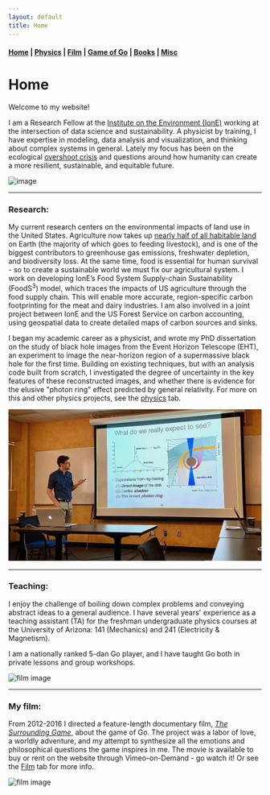 ```yaml
---
layout: default
title: Home
---
```


#### [Home](index.md) | [Physics](physics.md) | [Film](film.md) | [Game of Go](go.md) | [Books](books.md) | [Misc](misc.md)

# Home

Welcome to my website! 

I am a Research Fellow at the [Institute on the Environment (IonE)](https://environment.umn.edu/staff/will-lockhart/) working at the intersection of data science and sustainability. A physicist by training, I have expertise in modeling, data analysis and visualization, and thinking about complex systems in general. Lately my focus has been on the ecological [overshoot crisis](TheOvershootCrisis.pdf) and questions around how humanity can create a more resilient, sustainable, and equitable future. 

![image](/images/SolarSystem.jpg)

---
### Research:

My current research centers on the environmental impacts of land use in the United States. Agriculture now takes up [nearly half of all habitable land](https://ourworldindata.org/land-use) on Earth (the majority of which goes to feeding livestock), and is one of the biggest contributors to greenhouse gas emissions, freshwater depletion, and biodiversity loss. At the same time, food is essential for human survival - so to create a sustainable world we must fix our agricultural system. I work on developing IonE’s Food System Supply-chain Sustainability (FoodS<sup>3</sup>) model, which traces the impacts of US agriculture through the food supply chain. This will enable more accurate, region-specific carbon footprinting for the meat and dairy industries. I am also involved in a joint project between IonE and the US Forest Service on carbon accounting, using geospatial data to create detailed maps of carbon sources and sinks. 

<!---
We must remember that human beings are a part of the natural world, and our survival depends on the life-giving power of the planet's ecosystems.

![economy](/images/Embedded_Economy-new.png)
Image adapted from Kate Raworth (2017)
-->

I began my academic career as a physicist, and wrote my PhD dissertation on the study of black hole images from the Event Horizon Telescope (EHT), an experiment to image the near-horizon region of a supermassive black hole for the first time. Building on existing techniques, but with an analysis code built from scratch, I investigated the degree of uncertainty in the key features of these reconstructed images, and whether there is evidence for the elusive "photon ring" effect predicted by general relativity. For more on this and other physics projects, see the [physics](physics.md) tab.

![image](/images/phd-talk.JPG)

---
### Teaching:

I enjoy the challenge of boiling down complex problems and conveying abstract ideas to a general audience. I have several years' experience as a teaching assistant (TA) for the freshman undergraduate physics courses at the University of Arizona: 141 (Mechanics) and 241 (Electricity & Magnetism). 

I am a nationally ranked 5-dan Go player, and I have taught Go both in private lessons and group workshops.

![film image](/images/twitch.png)

---
### My film:

From 2012-2016 I directed a feature-length documentary film, [*The Surrounding Game*](https://www.surroundinggamemovie.com/), about the game of Go. The project was a labor of love, a worldly adventure, and my attempt to synthesize all the emotions and philosophical questions the game inspires in me. The movie is available to buy or rent on the website through Vimeo-on-Demand - go watch it! Or see the [Film](film.md) tab for more info.

![film image](/images/SURROUNDINGGAME_THE_AH2.jpg)


